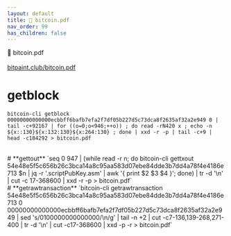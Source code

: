 ```yaml
---
layout: default
title: 📝 bitcoin.pdf
nav_order: 99
has_children: false
---
```

<span class="fs-8">📝 bitcoin.pdf</span><br>
<br>
[bitpaint.club/bitcoin.pdf](https://bitpaint.club/bitcoin.pdf)
<br>


# **getblock**
`bitcoin-cli getblock 00000000000000ecbbff6bafb7efa2f7df05b227d5c73dca8f2635af32a2e949 0 | tail -c+92167 | for ((o=0;o<946;++o)) ; do read -rN420 x ; echo -n ${x::130}${x:132:130}${x:264:130} ; done | xxd -r -p | tail -c+9 | head -c184292 > bitcoin.pdf`


<br>
# **gettout**
`seq 0 947 | (while read -r n; do bitcoin-cli gettxout 54e48e5f5c656b26c3bca14a8c95aa583d07ebe84dde3b7dd4a78f4e4186e713 $n | jq -r '.scriptPubKey.asm' | awk '{ print $2 $3 $4 }'; done) | tr -d '\n' | cut -c 17-368600 | xxd -r -p > bitcoin.pdf`


<br>
# **getrawtransaction**
`bitcoin-cli getrawtransaction 54e48e5f5c656b26c3bca14a8c95aa583d07ebe84dde3b7dd4a78f4e4186e713 0 00000000000000ecbbff6bafb7efa2f7df05b227d5c73dca8f2635af32a2e949 | sed 's/0100000000000000/\n/g' | tail -n +2 | cut -c7-136,139-268,271-400 | tr -d '\n' | cut -c17-368600 | xxd -p -r > bitcoin.pdf`
<br><br>
